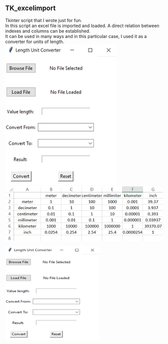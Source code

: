## TK_excelimport
Tkinter script that I wrote just for fun.  
In this script an excel file is imported and loaded. A direct relation between indexes and columns can be established.  
It can be used in many ways and in this particular case, I used it as a converter for units of length.  
![Test Image 1](https://raw.githubusercontent.com/josegduarte/TK_excelimport/main/layout.PNG)
![Test Image 2](https://raw.githubusercontent.com/josegduarte/TK_excelimport/main/excel_template.PNG)




<img src="https://raw.githubusercontent.com/josegduarte/TK_excelimport/main/layout.PNG" width="300" height="300">
